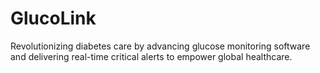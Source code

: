 # GlucoLink
Revolutionizing diabetes care by advancing glucose monitoring software and delivering real-time critical alerts to empower global healthcare.
